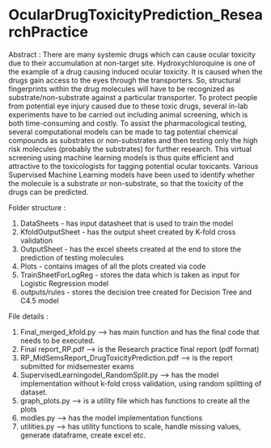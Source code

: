 # OcularDrugToxicityPrediction_ResearchPractice
Abstract :
There are many systemic drugs which can cause ocular toxicity due to their accumulation at non-target site. Hydroxychloroquine is one of the example of a drug causing induced ocular toxicity. It is caused when the drugs gain access to the eyes through the transporters. So, structural fingerprints within the drug molecules will have to be recognized as substrate/non-substrate against a particular transporter. To protect people from potential eye injury caused due to these toxic drugs, several in-lab experiments have to be carried out including animal screening, which is both time-consuming and costly. To assist the pharmacological testing, several computational models can be made to tag potential chemical compounds as substrates or non-substrates and then testing only the high risk molecules (probably the substrates) for further research. This virtual screening using machine learning models is thus quite efficient and attractive to the toxicologists for tagging potential ocular toxicants. Various Supervised Machine Learning models have been used to identify whether the molecule is a substrate or non-substrate, so that the toxicity of the drugs can be predicted.


Folder structure :
1. DataSheets - has input datasheet that is used to train the model
2. KfoldOutputSheet - has the output sheet created by K-fold cross validation
3. OutputSheet - has the excel sheets created at the end to store the prediction of testing molecules
4. Plots - contains images of all the plots created via code
5. TrainSheetForLogReg - stores the data which is taken as input for Logistic Regression model
6. outputs/rules - stores the decision tree created for Decision Tree and C4.5 model


File details :
1. Final_merged_kfold.py --> has main function and has the final code that needs to be executed.
2. Final report_RP.pdf --> is the Research practice final report (pdf format)
3. RP_MidSemsReport_DrugToxicityPrediction.pdf --> is the report submitted for midsemester exams
4. SupervisedLearningodel_RandomSplit.py --> has the model implementation without k-fold cross validation, using random splitting of dataset.
5. graph_plots.py --> is a utility file which has functions to create all the plots
6. modles.py --> has the model implementation functions
7. utilities.py --> has utility functions to scale, handle missing values, generate dataframe, create excel etc.
